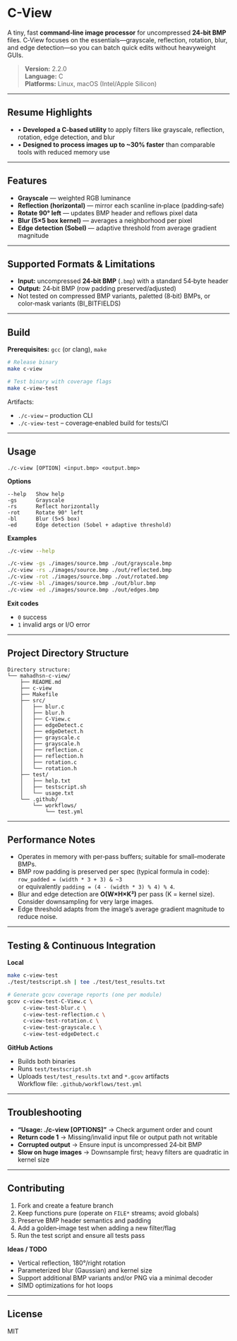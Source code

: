 # C-View

A tiny, fast **command‑line image processor** for uncompressed **24‑bit BMP** files. C‑View focuses on the essentials—grayscale, reflection, rotation, blur, and edge detection—so you can batch quick edits without heavyweight GUIs.

> **Version:** 2.2.0  
> **Language:** C  
> **Platforms:** Linux, macOS (Intel/Apple Silicon)

---

## Resume Highlights

- • **Developed a C‑based utility** to apply filters like grayscale, reflection, rotation, edge detection, and blur
- • **Designed to process images up to ~30% faster** than comparable tools with reduced memory use

---

## Features

- **Grayscale** — weighted RGB luminance
- **Reflection (horizontal)** — mirror each scanline in‑place (padding‑safe)
- **Rotate 90° left** — updates BMP header and reflows pixel data
- **Blur (5×5 box kernel)** — averages a neighborhood per pixel
- **Edge detection (Sobel)** — adaptive threshold from average gradient magnitude

---

## Supported Formats & Limitations

- **Input:** uncompressed **24‑bit BMP** (`.bmp`) with a standard 54‑byte header  
- **Output:** 24‑bit BMP (row padding preserved/adjusted)  
- Not tested on compressed BMP variants, paletted (8‑bit) BMPs, or color‑mask variants (BI_BITFIELDS)

---

## Build

**Prerequisites:** `gcc` (or clang), `make`

```bash
# Release binary
make c-view

# Test binary with coverage flags
make c-view-test
```

Artifacts:
- `./c-view` – production CLI
- `./c-view-test` – coverage‑enabled build for tests/CI

---

## Usage

```text
./c-view [OPTION] <input.bmp> <output.bmp>
```

**Options**
```
--help   Show help
-gs      Grayscale
-rs      Reflect horizontally
-rot     Rotate 90° left
-bl      Blur (5×5 box)
-ed      Edge detection (Sobel + adaptive threshold)
```

**Examples**
```bash
./c-view --help

./c-view -gs ./images/source.bmp ./out/grayscale.bmp
./c-view -rs ./images/source.bmp ./out/reflected.bmp
./c-view -rot ./images/source.bmp ./out/rotated.bmp
./c-view -bl ./images/source.bmp ./out/blur.bmp
./c-view -ed ./images/source.bmp ./out/edges.bmp
```

**Exit codes**
- `0` success
- `1` invalid args or I/O error

---

## Project Directory Structure

```
Directory structure:
└── mahadhsn-c-view/
    ├── README.md
    ├── c-view
    ├── Makefile
    ├── src/
    │   ├── blur.c
    │   ├── blur.h
    │   ├── C-View.c
    │   ├── edgeDetect.c
    │   ├── edgeDetect.h
    │   ├── grayscale.c
    │   ├── grayscale.h
    │   ├── reflection.c
    │   ├── reflection.h
    │   ├── rotation.c
    │   └── rotation.h
    ├── test/
    │   ├── help.txt
    │   ├── testscript.sh
    │   └── usage.txt
    └── .github/
        └── workflows/
            └── test.yml

```

---

## Performance Notes

- Operates in memory with per‑pass buffers; suitable for small–moderate BMPs.
- BMP row padding is preserved per spec (typical formula in code):  
  `row_padded = (width * 3 + 3) & ~3`  
  or equivalently `padding = (4 - (width * 3) % 4) % 4`.
- Blur and edge detection are **O(W×H×K²)** per pass (K = kernel size). Consider downsampling for very large images.
- Edge threshold adapts from the image’s average gradient magnitude to reduce noise.

---

## Testing & Continuous Integration

**Local**
```bash
make c-view-test
./test/testscript.sh | tee ./test/test_results.txt

# Generate gcov coverage reports (one per module)
gcov c-view-test-C-View.c \
     c-view-test-blur.c \
     c-view-test-reflection.c \
     c-view-test-rotation.c \
     c-view-test-grayscale.c \
     c-view-test-edgeDetect.c
```

**GitHub Actions**
- Builds both binaries
- Runs `test/testscript.sh`
- Uploads `test/test_results.txt` and `*.gcov` artifacts  
Workflow file: `.github/workflows/test.yml`

---

## Troubleshooting

- **“Usage: ./c-view [OPTIONS]”** → Check argument order and count  
- **Return code 1** → Missing/invalid input file or output path not writable  
- **Corrupted output** → Ensure input is uncompressed 24‑bit BMP  
- **Slow on huge images** → Downsample first; heavy filters are quadratic in kernel size

---

## Contributing

1. Fork and create a feature branch
2. Keep functions pure (operate on `FILE*` streams; avoid globals)
3. Preserve BMP header semantics and padding
4. Add a golden‑image test when adding a new filter/flag
5. Run the test script and ensure all tests pass

**Ideas / TODO**
- Vertical reflection, 180°/right rotation
- Parameterized blur (Gaussian) and kernel size
- Support additional BMP variants and/or PNG via a minimal decoder
- SIMD optimizations for hot loops

---

## License

MIT

